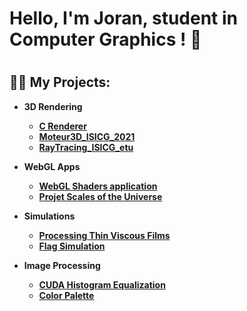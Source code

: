 <h1>Hello, I'm Joran, student in Computer Graphics ! 👋<h1>

<h2>👨‍💻 My Projects:</h2>

- **3D Rendering**  
  - [**C Renderer**](https://github.com/Kanapech/CRenderer)
  - [**Moteur3D_ISICG_2021**](https://github.com/Kanapech/M3D_ISICG_2021)
  - [**RayTracing_ISICG_etu**](https://github.com/Kanapech/RT_ISICG_etu)
  
- **WebGL Apps**  
  - [**WebGL Shaders application**](https://github.com/Kanapech/WebGL_M2)
  - [**Projet Scales of the Universe**](https://github.com/Kanapech/Projet_ScalesOfTheUniverse)
  
- **Simulations**  
  - [**Processing Thin Viscous Films**](https://github.com/Kanapech/ProcessingViscousThinFilms)
  - [**Flag Simulation**](https://github.com/Kanapech/FlagSimulation)
  
- **Image Processing**  
  - [**CUDA Histogram Equalization**](https://github.com/Kanapech/Projet-GPU-HistoEQ)
  - [**Color Palette**](https://github.com/Kanapech/Palette)

<!--
**Kanapech/Kanapech** is a ✨ _special_ ✨ repository because its `README.md` (this file) appears on your GitHub profile.

Here are some ideas to get you started:

- 🔭 I’m currently working on ...
- 🌱 I’m currently learning ...
- 👯 I’m looking to collaborate on ...
- 🤔 I’m looking for help with ...
- 💬 Ask me about ...
- 📫 How to reach me: ...
- 😄 Pronouns: ...
- ⚡ Fun fact: ...
-->
